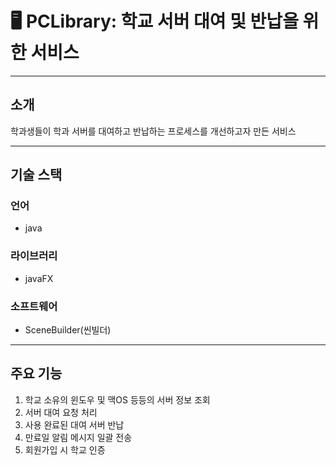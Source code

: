 # 🖥 PCLibrary: 학교 서버 대여 및 반납을 위한 서비스
***
## 소개
학과생들이 학과 서버를 대여하고 반납하는 프로세스를 개선하고자 만든 서비스

***

## 기술 스택

### 언어
- java

### 라이브러리
- javaFX

### 소프트웨어
- SceneBuilder(씬빌더)

***

## 주요 기능
1. 학교 소유의 윈도우 및 맥OS 등등의 서버 정보 조회 
2. 서버 대여 요청 처리
3. 사용 완료된 대여 서버 반납
4. 만료일 알림 메시지 일괄 전송
5. 회원가입 시 학교 인증
